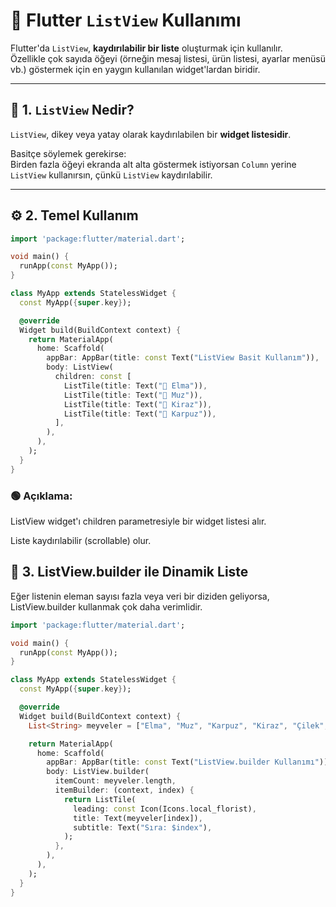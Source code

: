 # 📱 Flutter `ListView` Kullanımı

Flutter'da `ListView`, **kaydırılabilir bir liste** oluşturmak için kullanılır.  
Özellikle çok sayıda öğeyi (örneğin mesaj listesi, ürün listesi, ayarlar menüsü vb.) göstermek için en yaygın kullanılan widget'lardan biridir.

---

## 🧱 1. `ListView` Nedir?

`ListView`, dikey veya yatay olarak kaydırılabilen bir **widget listesidir**.

Basitçe söylemek gerekirse:  
Birden fazla öğeyi ekranda alt alta göstermek istiyorsan `Column` yerine `ListView` kullanırsın, çünkü `ListView` kaydırılabilir.

---

## ⚙️ 2. Temel Kullanım

```dart
import 'package:flutter/material.dart';

void main() {
  runApp(const MyApp());
}

class MyApp extends StatelessWidget {
  const MyApp({super.key});

  @override
  Widget build(BuildContext context) {
    return MaterialApp(
      home: Scaffold(
        appBar: AppBar(title: const Text("ListView Basit Kullanım")),
        body: ListView(
          children: const [
            ListTile(title: Text("🍎 Elma")),
            ListTile(title: Text("🍌 Muz")),
            ListTile(title: Text("🍒 Kiraz")),
            ListTile(title: Text("🍉 Karpuz")),
          ],
        ),
      ),
    );
  }
}
```


### 🟢 Açıklama:

ListView widget'ı children parametresiyle bir widget listesi alır.

Liste kaydırılabilir (scrollable) olur.

## 🔁 3. ListView.builder ile Dinamik Liste

Eğer listenin eleman sayısı fazla veya veri bir diziden geliyorsa, ListView.builder kullanmak çok daha verimlidir.

```dart
import 'package:flutter/material.dart';

void main() {
  runApp(const MyApp());
}

class MyApp extends StatelessWidget {
  const MyApp({super.key});

  @override
  Widget build(BuildContext context) {
    List<String> meyveler = ["Elma", "Muz", "Karpuz", "Kiraz", "Çilek", "Kavun"];

    return MaterialApp(
      home: Scaffold(
        appBar: AppBar(title: const Text("ListView.builder Kullanımı")),
        body: ListView.builder(
          itemCount: meyveler.length,
          itemBuilder: (context, index) {
            return ListTile(
              leading: const Icon(Icons.local_florist),
              title: Text(meyveler[index]),
              subtitle: Text("Sıra: $index"),
            );
          },
        ),
      ),
    );
  }
}
```




































